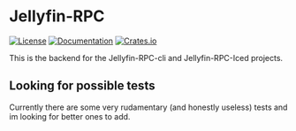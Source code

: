 # Jellyfin-RPC
[![License](https://shields.io/github/license/radiicall/jellyfin-rpc?color=purple)](https://www.gnu.org/licenses/gpl-3.0-standalone.html)
[![Documentation](https://docs.rs/jellyfin-rpc/badge.svg)](https://docs.rs/jellyfin-rpc/)
[![Crates.io](https://img.shields.io/crates/v/jellyfin-rpc.svg)](https://crates.io/crates/jellyfin-rpc)

This is the backend for the Jellyfin-RPC-cli and Jellyfin-RPC-Iced projects.

## Looking for possible tests

Currently there are some very rudamentary (and honestly useless) tests and im looking for better ones to add.
